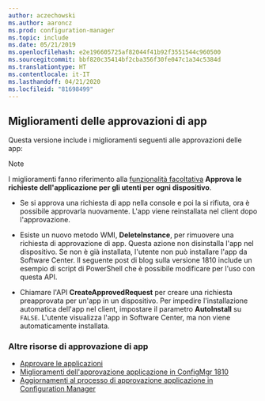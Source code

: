```yaml
---
author: aczechowski
ms.author: aaroncz
ms.prod: configuration-manager
ms.topic: include
ms.date: 05/21/2019
ms.openlocfilehash: e2e196605725af82044f41b92f3551544c960500
ms.sourcegitcommit: bbf820c35414bf2cba356f30fe047c1a34c5384d
ms.translationtype: HT
ms.contentlocale: it-IT
ms.lasthandoff: 04/21/2020
ms.locfileid: "81698499"
---
```

## <a name="improvements-to-app-approvals"></a><a name="bkmk_approve"></a> Miglioramenti delle approvazioni di app

<!--4224910-->

Questa versione include i miglioramenti seguenti alle approvazioni delle app:

> [!Note]  
> I miglioramenti fanno riferimento alla [funzionalità facoltativa](../../../../servers/manage/install-in-console-updates.md#bkmk_options) **Approva le richieste dell'applicazione per gli utenti per ogni dispositivo**.  

- Se si approva una richiesta di app nella console e poi la si rifiuta, ora è possibile approvarla nuovamente. L'app viene reinstallata nel client dopo l'approvazione.  

- Esiste un nuovo metodo WMI, **DeleteInstance**, per rimuovere una richiesta di approvazione di app. Questa azione non disinstalla l'app nel dispositivo. Se non è già installata, l'utente non può installare l'app da Software Center. Il seguente post di blog sulla versione 1810 include un esempio di script di PowerShell che è possibile modificare per l'uso con questa API.  

- Chiamare l'API **CreateApprovedRequest** per creare una richiesta preapprovata per un'app in un dispositivo. Per impedire l'installazione automatica dell'app nel client, impostare il parametro **AutoInstall** su `FALSE`. L'utente visualizza l'app in Software Center, ma non viene automaticamente installata.

### <a name="other-app-approval-resources"></a>Altre risorse di approvazione di app

- [Approvare le applicazioni](../../../../../apps/deploy-use/app-approval.md#bkmk_email-approve)
- [Miglioramenti dell'approvazione applicazione in ConfigMgr 1810](https://techcommunity.microsoft.com/t5/Configuration-Manager-Blog/Application-approval-improvements-in-ConfigMgr-1810/ba-p/303534)
- [Aggiornamenti al processo di approvazione applicazione in Configuration Manager](https://techcommunity.microsoft.com/t5/Configuration-Manager-Blog/Updates-to-the-application-approval-process-in-Configuration/ba-p/275048)